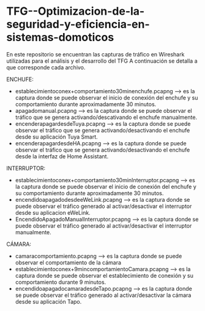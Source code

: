 # TFG--Optimizacion-de-la-seguridad-y-eficiencia-en-sistemas-domoticos
En este repositorio se encuentran las capturas de tráfico en Wireshark utilizadas para el análisis y el desarrollo del TFG
A continuación se detalla a que corresponde cada archivo. 

ENCHUFE:

- establecimientoconex+comportamiento30minenchufe.pcapng --> es la captura donde se puede observar el inicio de conexión del enchufe y su comportamiento durante aproximadamente 30 minutos.
- apagadomanual.pcapng --> es la captura donde se puede observar el tráfico que se genera activando/descativando el enchufe manualmente.
- encenderapagardesdeTuya.pcapng --> es la captura donde se puede observar el tráfico que se genera activando/desactivando el enchufe desde su aplicación Tuya Smart.
- encenderapagardesdeHA.pcapng --> es la captura donde se puede observar el tráfico que se genera activando/desactivando el enchufe desde la interfaz de Home Assistant.

INTERRUPTOR:

- establecimientoconex+comportamiento30minInterruptor.pcapng --> es la captura donde se puede observar el inicio de conexión del enchufe y su comportamiento durante aproximadamente 30 minutos.
- encendidoapagadodesdeeWeLink.pcapng --> es la captura donde se puede observar el tráfico generado al activar/desactivar el interruptor desde su aplicacion eWeLink.
- EncendidoApagadoManualInterruptor.pcapng --> es la captura donde se puede observar el tráfico generado al activar/desactivar el interruptor manualmente.

CÁMARA:

- camaracomportamiento.pcapng --> es la captura donde se puede observar el comportamiento de la cámara
- establecimientoconex+9mincomportamientoCamara.pcapng --> es la captura donde se puede observar el establecimiento de conexión y su comportamiento durante 9 minutos.
- encendidoapagadocamaradesdeTapo.pcapng --> es la captura donde se puede observar el tráfico generado al activar/desactivar la cámara desde su aplicación Tapo.

